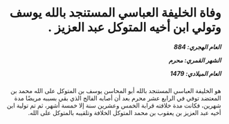 <h1 dir="rtl">وفاة الخليفة العباسي المستنجد بالله يوسف وتولي ابن أخيه المتوكل عبد العزيز .</h1>

<h5 dir="rtl">العام الهجري:  884

الشهر القمري: محرم

العام الميلادي: 1479</h5>

<p dir="rtl">هو الخليفة العباسي المستنجد بالله أبو المحاسن يوسف بن المتوكل على الله محمد بن المعتضد توفي في الرابع عشر محرم بعد أن أصابه الفالج الذي بقي بسببه مريضًا مدة شهرين، فكانت مدة خلافته قرابة الخمس وعشرين سنة إلا خمسة أشهر، ثم تم تولية ابن أخيه عبد العزيز بن يعقوب بن محمد المتوكل الخلافة وتلقيبه بالمتوكل على الله.</p></br>
